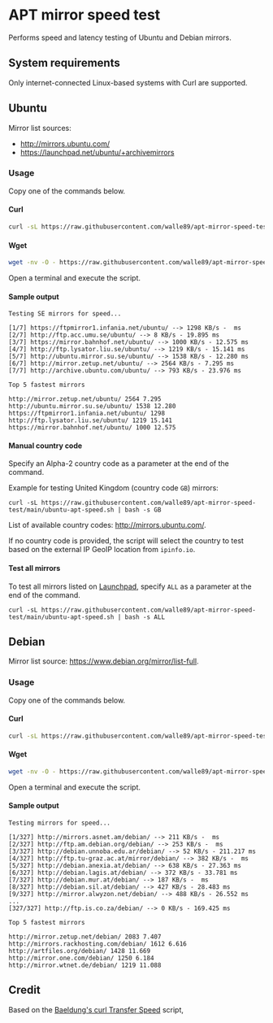 # APT mirror speed test

Performs speed and latency testing of Ubuntu and Debian mirrors.

## System requirements

Only internet-connected Linux-based systems with Curl are supported.

## Ubuntu

Mirror list sources:
- http://mirrors.ubuntu.com/
- https://launchpad.net/ubuntu/+archivemirrors

### Usage

Copy one of the commands below.

#### Curl

```bash
curl -sL https://raw.githubusercontent.com/walle89/apt-mirror-speed-test/main/ubuntu-apt-speed.sh | bash
```

#### Wget

```bash
wget -nv -O - https://raw.githubusercontent.com/walle89/apt-mirror-speed-test/main/ubuntu-apt-speed.sh | bash
```

Open a terminal and execute the script.

#### Sample output

```
Testing SE mirrors for speed...

[1/7] https://ftpmirror1.infania.net/ubuntu/ --> 1298 KB/s -  ms
[2/7] http://ftp.acc.umu.se/ubuntu/ --> 8 KB/s - 19.895 ms
[3/7] https://mirror.bahnhof.net/ubuntu/ --> 1000 KB/s - 12.575 ms
[4/7] http://ftp.lysator.liu.se/ubuntu/ --> 1219 KB/s - 15.141 ms
[5/7] http://ubuntu.mirror.su.se/ubuntu/ --> 1538 KB/s - 12.280 ms
[6/7] http://mirror.zetup.net/ubuntu/ --> 2564 KB/s - 7.295 ms
[7/7] http://archive.ubuntu.com/ubuntu/ --> 793 KB/s - 23.976 ms

Top 5 fastest mirrors

http://mirror.zetup.net/ubuntu/ 2564 7.295
http://ubuntu.mirror.su.se/ubuntu/ 1538 12.280
https://ftpmirror1.infania.net/ubuntu/ 1298
http://ftp.lysator.liu.se/ubuntu/ 1219 15.141
https://mirror.bahnhof.net/ubuntu/ 1000 12.575
```

#### Manual country code

Specify an Alpha-2 country code as a parameter at the end of the command.

Example for testing United Kingdom (country code `GB`) mirrors:

`curl -sL https://raw.githubusercontent.com/walle89/apt-mirror-speed-test/main/ubuntu-apt-speed.sh | bash -s GB`

List of available country codes: http://mirrors.ubuntu.com/.

If no country code is provided, the script will select the country to test based on the external IP GeoIP location from `ipinfo.io`.

#### Test all mirrors

To test all mirrors listed on [Launchpad](https://launchpad.net/ubuntu/+archivemirrors), specify `ALL` as a parameter at the end of the command.

`curl -sL https://raw.githubusercontent.com/walle89/apt-mirror-speed-test/main/ubuntu-apt-speed.sh | bash -s ALL`

## Debian

Mirror list source: https://www.debian.org/mirror/list-full.

### Usage

Copy one of the commands below.

#### Curl

```bash
curl -sL https://raw.githubusercontent.com/walle89/apt-mirror-speed-test/main/debian-apt-speed.sh | bash
```

#### Wget

```bash
wget -nv -O - https://raw.githubusercontent.com/walle89/apt-mirror-speed-test/main/debian-apt-speed.sh | bash
```

Open a terminal and execute the script.

#### Sample output

```
Testing mirrors for speed...

[1/327] http://mirrors.asnet.am/debian/ --> 211 KB/s -  ms
[2/327] http://ftp.am.debian.org/debian/ --> 253 KB/s -  ms
[3/327] http://debian.unnoba.edu.ar/debian/ --> 52 KB/s - 211.217 ms
[4/327] http://ftp.tu-graz.ac.at/mirror/debian/ --> 382 KB/s -  ms
[5/327] http://debian.anexia.at/debian/ --> 638 KB/s - 27.363 ms
[6/327] http://debian.lagis.at/debian/ --> 372 KB/s - 33.781 ms
[7/327] http://debian.mur.at/debian/ --> 187 KB/s -  ms
[8/327] http://debian.sil.at/debian/ --> 427 KB/s - 28.483 ms
[9/327] http://mirror.alwyzon.net/debian/ --> 488 KB/s - 26.552 ms
...
[327/327] http://ftp.is.co.za/debian/ --> 0 KB/s - 169.425 ms

Top 5 fastest mirrors

http://mirror.zetup.net/debian/ 2083 7.407
http://mirrors.rackhosting.com/debian/ 1612 6.616
http://artfiles.org/debian/ 1428 11.669
http://mirror.one.com/debian/ 1250 6.184
http://mirror.wtnet.de/debian/ 1219 11.088
```

## Credit

Based on the [Baeldung's curl Transfer Speed](https://www.baeldung.com/linux/apt-terminal-choose-fastest-mirror#3-curl-transfer-speed) script,